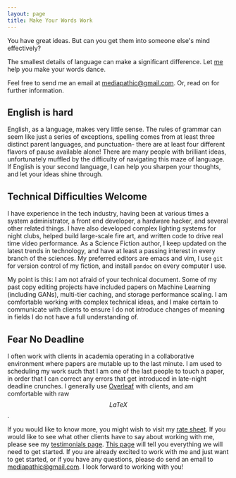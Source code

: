 ```yaml
---
layout: page
title: Make Your Words Work
---
```


You have great ideas. But can you get them into someone else's mind effectively? 

The smallest details of language can make a significant difference. Let [me](mailto:mediapathic@gmail.com) help you make your words dance. 

Feel free to send me an email at [mediapathic@gmail.com](mailto:mediapathic@gmail.com). Or, read on for further information.

## English is hard

English, as a language, makes very little sense. The rules of grammar can seem like just a series of exceptions, spelling comes from at least three distinct parent languages, and punctuation- there are at least four different flavors of pause available alone! There are many people with brilliant ideas, unfortunately muffled by the difficulty of navigating this maze of language. If English is your second language, I can help you sharpen your thoughts, and let your ideas shine through.

## Technical Difficulties Welcome

I have experience in the tech industry, having been at various times a system administrator, a front end developer, a hardware hacker, and several other related things. I have also developed complex lighting systems for night clubs, helped build large-scale fire art, and written code to drive real time video performance. As a Science Fiction author, I keep updated on the latest trends in technology, and have at least a passing interest in every branch of the sciences. My preferred editors are emacs and vim, I use `git` for version control of my fiction, and install `pandoc` on every computer I use. 

My point is this: I am not afraid of your technical document. Some of my past copy editing projects have included papers on Machine Learning (including GANs), multi-tier caching, and storage performance scaling. I am comfortable working with complex technical ideas, and I make certain to communicate with clients to ensure I do not introduce changes of meaning in fields I do not have a full understanding of. 

## Fear No Deadline

I often work with clients in academia operating in a collaborative environment where papers are mutable up to the last minute. I am used to scheduling my work such that I am one of the last people to touch a paper, in order that I can correct any errors that get introduced in late-night deadline crunches. I generally use [Overleaf](https://www.overleaf.com/) with clients, and am comfortable with raw $$LaTeX$$.

If you would like to know more, you might wish to visit my [rate sheet](sccp-ratesheet). If you would like to see what other clients have to say about working with me, please see my [testimonials page](sccp-testimonials). [This page](sccp-questionnaire) will tell you everything we will need to get started. If you are already excited to work with me and just want to get started, or if you have any questions, please do send an email to [mediapathic@gmail.com](mailto:mediapathic@gmail.com). I look forward to working with you! 
